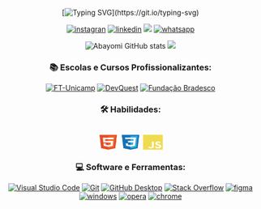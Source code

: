 
<div align="center">
  
[![Typing SVG](https://readme-typing-svg.herokuapp.com/?color=AAAAD3&size=32&center=true&vCenter=true&width=760&height=50&duration=1000&pause=2000"&lines=Olá,+Sou+Abayomi+Lukman+da+Silva;Estudante+na+área+de+FrontEnd+Developer!)](https://git.io/typing-svg)
  
  

[![instagran](https://img.shields.io/badge/Instagram-E4405F.svg?logo=instagram&logoColor=white)](https://instagram.com/Abayomi_lukman?igshid=YmMyMTA2M2Y=)
[![linkedin](https://img.shields.io/badge/linkedin-0A66C2.svg?logo=linkedin&logoColor=white)](https://www.linkedin.com/in/abayomi-lukman-da-silva-21145121a/)
<a href = "mailto:abayomi.lukman30@gmail.com"><img src="https://img.shields.io/badge/-Gmail-%23333.svg?logo=gmail&logoColor=white" target="_blank"></a>
[![whatsapp](https://img.shields.io/badge/WhatsApp-25D366.svg?logo=whatsapp&logoColor=white)](https://wa.me/5519996673973?text=Ol%C3%A1%20sou%20Abayomi)


  <div style="display: inline_block">
    
 ![Abayomi GitHub stats](https://github-readme-stats.vercel.app/api?username=Abayomi-Silva&show_icons=true&theme=dark&count_private=true) 
  <img height="195em" src="https://github-readme-stats.vercel.app/api/top-langs/?username=Abayomi-Silva&layout=compact&langs_count=7&theme=dark"/>
  
  </div>
  
  ### 📚 Escolas e Cursos Profissionalizantes:
  
  <a href="#"><img alt="FT-Unicamp" src="https://img.shields.io/badge/FT Unicamp-0000ff?.svg?logo=Pluralsight&logoColor=white"></a>
  <a href="#"><img alt="DevQuest" src="https://img.shields.io/badge/DevQuest-8034A9?.svg?logo=Pluralsight&logoColor=white"></a>
  <a href="#"><img alt="Fundação Bradesco" src="https://img.shields.io/badge/Fundação Bradesco-ff0044?.svg?logo=Pluralsight&logoColor=white"></a>

  
  ### 🛠️ Habilidades:
  
  
<div style="display: inline_block"><br/>
 <img align="center" alt="Abayomi-HTML" height="30" width="40" src="https://raw.githubusercontent.com/devicons/devicon/master/icons/html5/html5-original.svg">
<img align="center" alt="Abayomi-CSS" height="30" width="40" src="https://raw.githubusercontent.com/devicons/devicon/master/icons/css3/css3-original.svg">
<img align="center" alt="Abayomi-Js" height="30" width="40" src="https://raw.githubusercontent.com/devicons/devicon/master/icons/javascript/javascript-plain.svg">
  
  ### 💻 Software e Ferramentas:
  


 <a href="#"><img alt="Visual Studio Code" src="https://img.shields.io/badge/Visual%20Studio%20Code-0078d7.svg?logo=visual-studio-code&logoColor=white"></a>
 <a href="#"><img alt="Git" src="https://img.shields.io/badge/Git-F05033.svg?logo=git&logoColor=white"></a>
 <a href="#"><img alt="GitHub Desktop" src="https://img.shields.io/badge/GitHub%20-8034A9.svg?logo=github&logoColor=white"></a>
 <a href="#"><img alt="Stack Overflow" src="https://img.shields.io/badge/-Stack%20Overflow-FE7A16?logo=stack-overflow&logoColor=white"></a>
 <a href="#"><img alt="figma" src="https://img.shields.io/badge/Figma-F24E1E.svg?logo=figma&logoColor=white"></a> 
 <a href="#"><img alt="windows" src="https://img.shields.io/badge/Windows-0078D6.svg?logo=windows&logoColor=white"></a>
 <a href="#"><img alt="opera" src="https://img.shields.io/badge/Opera-FF1B2D.svg?logo=Opera&logoColor=white"></a>
 <a href="#"><img alt="chrome" src="https://img.shields.io/badge/Google_chrome-000fff.svg?logo=Google-chrome&logoColor=white"></a>

 </div>
 </div>
<br>
